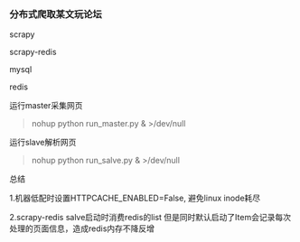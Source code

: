 ### 分布式爬取某文玩论坛
scrapy

scrapy-redis

mysql

redis


运行master采集网页
> nohup python run_master.py & >/dev/null

运行slave解析网页
> nohup python run_salve.py & >/dev/null

总结

1.机器低配时设置HTTPCACHE_ENABLED=False, 避免linux inode耗尽

2.scrapy-redis salve启动时消费redis的list
但是同时默认启动了Item会记录每次处理的页面信息，造成redis内存不降反增

  
